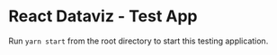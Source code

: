# React Dataviz - Test App

Run `yarn start` from the root directory to start this testing application.
